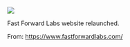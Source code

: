 ![](https://db-feed.s3.amazonaws.com/legacy/Screen_Shot_2017-09-06_at_2_12_09_PM-1504721624836.png)

Fast Forward Labs website relaunched.

From: https://www.fastforwardlabs.com/